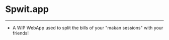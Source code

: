 # Spwit.app
---

- A WIP WebApp used to split the bills of your "makan sessions" with your friends!
